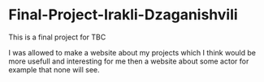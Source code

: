 # Final-Project-Irakli-Dzaganishvili
This is a final project for TBC

I was allowed to make a website about my projects which I think would be more usefull and interesting for me then a website about some actor for example that none will see.